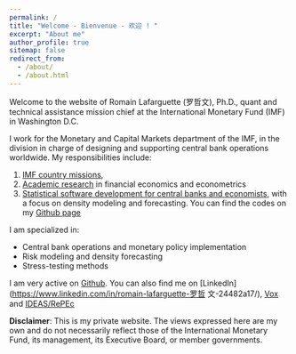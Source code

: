 ```yaml
---
permalink: /
title: "Welcome - Bienvenue - 欢迎 ! "
excerpt: "About me"
author_profile: true
sitemap: false
redirect_from: 
  - /about/
  - /about.html
---
```


Welcome to the website of Romain Lafarguette (罗哲文), Ph.D., quant
and technical assistance mission chief at the International  Monetary Fund  (IMF) in  Washington  D.C. 

I  work  for the Monetary and Capital  Markets department of the IMF, in the
division in charge of designing and supporting central bank operations worldwide. My responsibilities include:
1. [IMF country missions](https://romainlafarguette.github.io/missions/),
2. [Academic research](https://romainlafarguette.github.io/research/)
   in financial economics and econometrics
3. [Statistical software       development      for      central       banks      and
   economists](https://romainlafarguette.github.io/software/), with a focus on
   density modeling and forecasting. You  can  find  the codes   on  my  [Github page](https://github.com/romainlafarguette)

I am specialized in:
- Central bank operations and monetary policy implementation
- Risk modeling and density forecasting
- Stress-testing methods 

I am very active on [Github](https://github.com/romainlafarguette). You can
also find me on [LinkedIn](https://www.linkedin.com/in/romain-lafarguette-罗哲
文-24482a17/), [Vox](http://www.voxeu.org/person/romain-lafarguette) and
[IDEAS/RePEc](https://ideas.repec.org/f/pla661.html)  

**Disclaimer**: This  is my private website.  The views expressed here  are my
own and do  not necessarily reflect those of the  International Monetary Fund,
its management, its Executive Board, or member governments.
